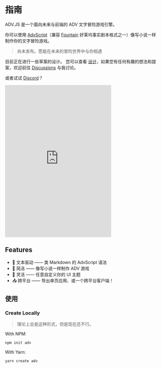 # 指南

ADV.JS 是一个面向未来与前端的 ADV 文字冒险游戏引擎。

你可以使用 [AdvScript](/advscript/)（兼容 [Fountain](https://fountain.advjs.org) 好莱坞事实剧本格式之一）像写小说一样制作你的文字冒险游戏。

> 尚未发布。愿能在未来的冒险世界中与你相遇

目前正在进行一些草案的设计。
您可以查看 [设计](/design/)，如果您有任何有趣的想法和提案，欢迎前往 [Discussions](https://github.com/YunYouJun/advjs/discussions) 与我讨论。

或者试试 [Discord](https://discord.gg/HNNPywcTxw)？

<iframe src="https://discord.com/widget?id=752821465891733574&theme=dark" width="350" height="500" allowtransparency="true" frameborder="0" sandbox="allow-popups allow-popups-to-escape-sandbox allow-same-origin allow-scripts"></iframe>

## Features

- 📝 文本驱动 —— 类 Markdown 的 AdvScript 语法
- 🌈 简洁 —— 像写小说一样制作 ADV 游戏
- 🎨 灵活 —— 任意自定义你的 UI 主题
- 📤 跨平台 —— 导出单页应用、或一个跨平台客户端！

## 使用

### Create Locally

> 理论上会是这种形式，但是现在还不行。

With NPM:

```bash
npm init adv
```

With Yarn:

```bash
yarn create adv
```

